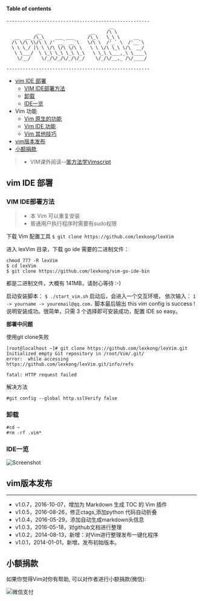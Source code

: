 #### Table of contents

```
-----------------------------------------------------
                                      __            
           __                  __    /\ \           
   __  __ /\_\    ___ ___     /\_\   \_\ \     __   
  /\ \/\ \\/\ \ /' __` __`\   \/\ \  /'_` \  /'__`\ 
  \ \ \_/ |\ \ \/\ \/\ \/\ \   \ \ \/\ \_\ \/\  __/ 
   \ \___/  \ \_\ \_\ \_\ \_\   \ \_\ \___,_\ \____\
    \/__/    \/_/\/_/\/_/\/_/    \/_/\/__,_ /\/____/

-----------------------------------------------------
```

* [vim IDE 部署](#vim-ide-部署)
	* [VIM IDE部署方法](#vim-ide部署方法)
	* [卸载](#卸载)
	* [IDE一览](#ide一览)
* Vim 功能 
    * [Vim 原生的功能](doc/vim.md)
    * [Vim IDE 功能](doc/ide.md)
    * [Vim 其他技巧](doc/skill.md)
* [vim版本发布](#vim版本发布)
* [小额捐款](#小额捐款)

> * VIM课外阅读--[笨方法学Vimscript](http://learnvimscriptthehardway.onefloweroneworld.com/)

## vim IDE 部署

### VIM IDE部署方法

> * 本 Vim 可以重复安装
> * 普通用户执行程序时需要有sudo权限

下载 Vim 配置工具
`$ git clone https://github.com/lexkong/lexVim`

进入 lexVim 目录，下载 go ide 需要的二进制文件：
```
chmod 777 -R lexVim
$ cd lexVim
$ git clone https://github.com/lexkong/vim-go-ide-bin
```
都是二进制文件，大概有 141MB，请耐心等待 :-)

启动安装脚本：
`$ ./start_vim.sh`
启动后，会进入一个交互环境，
依次输入： 
`1 -> yourname -> youremail@qq.com，`脚本最后输出 this vim config is success !说明安装成功。很简单，只需 3 个选择即可安装成功，配置 IDE so easy。


**部署中问题**

使用git clone失败

```
[root@localhost ~]# git clone https://github.com/lexkong/lexVim.git
Initialized empty Git repository in /root/Vim/.git/
error:  while accessing https://github.com/lexkong/lexVim.git/info/refs

fatal: HTTP request failed
```
解决方法
```
#git config --global http.sslVerify false
```

### 卸载
```
#cd ~
#rm -rf .vim*
```

### IDE一览

![Screenshot](https://github.com/lexkong/lexVim/blob/master/images/vim.jpg)

## vim版本发布 
----
* v1.0.7，2016-10-07，增加为 Markdown 生成 TOC 的 Vim 插件
* v1.0.5，2016-08-26，修正ctags,添加python 代码自动折叠
* v1.0.4，2016-05-29，添加自动生成markdown头信息
* v1.0.3，2016-05-18，对github文档进行整理
* v1.0.2，2014-08-13，新增：对Vim进行整理发布一键化程序 
* v1.0.1，2014-01-01，新增。发布初始版本。


## 小额捐款

如果你觉得Vim对你有帮助, 可以对作者进行小额捐款(微信):
    
![微信支付](https://github.com/lexkong/lexVim/blob/master/images/wechat.jpg)
